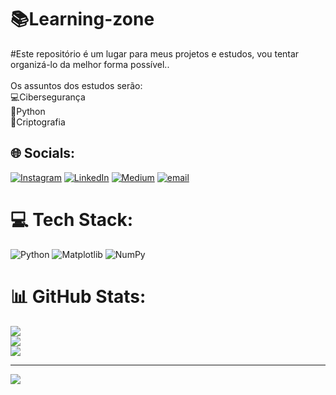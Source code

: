 # 📚Learning-zone<br>
#Este repositório é um lugar para meus projetos e estudos, vou tentar organizá-lo da melhor forma possível..<br><br>Os assuntos dos estudos serão:<br>💻Cibersegurança<br>🐍Python<br>🔐Criptografia


## 🌐 Socials:
[![Instagram](https://img.shields.io/badge/Instagram-%23E4405F.svg?logo=Instagram&logoColor=white)](https://instagram.com/@milenarbueno) [![LinkedIn](https://img.shields.io/badge/LinkedIn-%230077B5.svg?logo=linkedin&logoColor=white)](https://linkedin.com/in/www.linkedin.com/in/milena-bueno-yar1ora0) [![Medium](https://img.shields.io/badge/Medium-12100E?logo=medium&logoColor=white)](https://medium.com/@https://medium.com/@milenarbueno) [![email](https://img.shields.io/badge/Email-D14836?logo=gmail&logoColor=white)](mailto:milenabueno2011@gmail.com) 

# 💻 Tech Stack:
![Python](https://img.shields.io/badge/python-3670A0?style=for-the-badge&logo=python&logoColor=ffdd54) ![Matplotlib](https://img.shields.io/badge/Matplotlib-%23ffffff.svg?style=for-the-badge&logo=Matplotlib&logoColor=black) ![NumPy](https://img.shields.io/badge/numpy-%23013243.svg?style=for-the-badge&logo=numpy&logoColor=white)
# 📊 GitHub Stats:
![](https://github-readme-stats.vercel.app/api?username=milenarbueno&theme=neon&hide_border=true&include_all_commits=false&count_private=true)<br/>
![](https://nirzak-streak-stats.vercel.app/?user=milenarbueno&theme=neon&hide_border=true)<br/>
![](https://github-readme-stats.vercel.app/api/top-langs/?username=milenarbueno&theme=neon&hide_border=true&include_all_commits=false&count_private=true&layout=compact)

---
[![](https://visitcount.itsvg.in/api?id=milenarbueno&icon=0&color=0)](https://visitcount.itsvg.in)

<!-- Proudly created with GPRM ( https://gprm.itsvg.in ) -->

